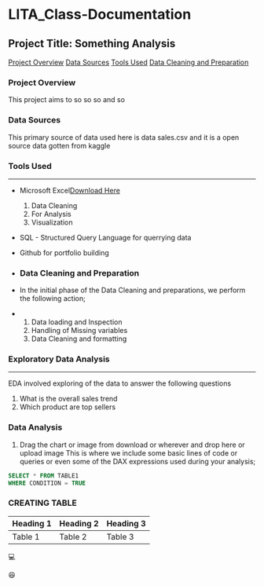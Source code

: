 # LITA_Class-Documentation
## Project Title: Something Analysis

[Project Overview](#project-overview)
[Data Sources](#data-sources)
[Tools Used](#tools-used)
 [Data Cleaning and Preparation](#data-cleaning-and-preparation)

 

### Project Overview
This project aims to so so so and so

### Data Sources
This primary source of data used here is data sales.csv and it is a open source data gotten from kaggle 

### Tools Used
---
- Microsoft Excel[Download Here](https://www.microsoft.com)
  
  1. Data Cleaning
  2. For Analysis
  3. Visualization
     
- SQL - Structured Query Language for querrying data
- Github for portfolio building

- ### Data Cleaning and Preparation
- In the initial phase of the Data Cleaning and preparations, we perform the following action;
- 1. Data loading and Inspection
  2. Handling of Missing variables
  3. Data Cleaning and formatting


### Exploratory Data Analysis
---
EDA involved exploring of the data to answer the following questions
1. What is the overall sales trend
2. Which product are top sellers

### Data Analysis
1. Drag the chart or image from download or wherever and drop here or upload image
This is where we include some basic lines of code or queries or even some of the DAX expressions used during your analysis;

```SQL
SELECT * FROM TABLE1
WHERE CONDITION = TRUE
```
### CREATING TABLE
|Heading 1|Heading 2|Heading 3|
|-------|----------|----------|
|Table 1|Table 2|Table 3|

💻

😆



